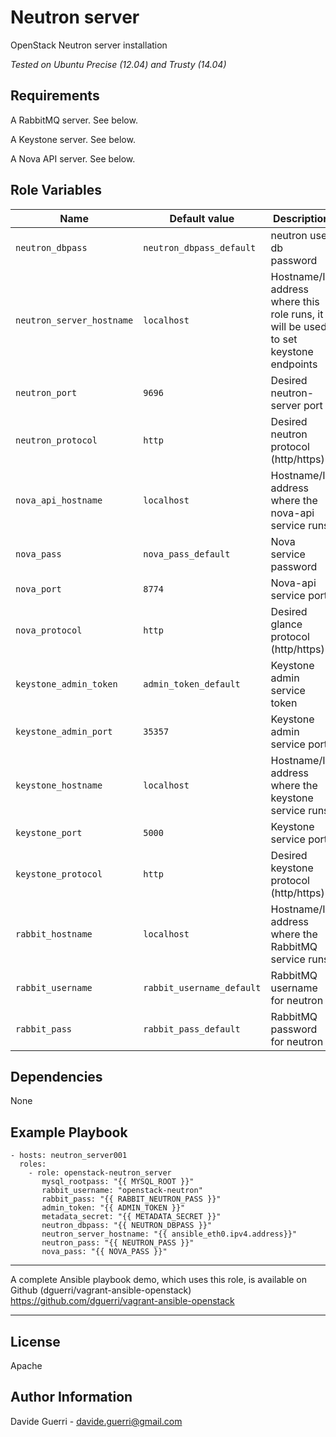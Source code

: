 Neutron server
=========

OpenStack Neutron server installation

_Tested on Ubuntu Precise (12.04) and Trusty (14.04)_

Requirements
------------

A RabbitMQ server. See below.

A Keystone server. See below.

A Nova API server. See below.

Role Variables
--------------

| Name | Default value | Description | Note |
|---  |---  |---  |--- |
| `neutron_dbpass` | `neutron_dbpass_default` | neutron user db password ||
| `neutron_server_hostname` | `localhost` | Hostname/IP address where this role runs, it will be used to set keystone endpoints  ||
| `neutron_port` | `9696` | Desired neutron-server port ||
| `neutron_protocol` | `http` | Desired neutron protocol (http/https) | WiP, do not use |
| `nova_api_hostname` | `localhost` | Hostname/IP address where the nova-api service runs ||
| `nova_pass` | `nova_pass_default` | Nova service password ||
| `nova_port` | `8774` | Nova-api service port ||
| `nova_protocol` | `http` | Desired glance protocol (http/https) ||
| `keystone_admin_token` | `admin_token_default` | Keystone admin service token ||
| `keystone_admin_port` | `35357` | Keystone admin service port ||
| `keystone_hostname` | `localhost` | Hostname/IP address where the keystone service runs ||
| `keystone_port` | `5000` | Keystone service port ||
| `keystone_protocol` | `http` | Desired keystone protocol (http/https) ||
| `rabbit_hostname` | `localhost` | Hostname/IP address where the RabbitMQ service runs ||
| `rabbit_username` | `rabbit_username_default` | RabbitMQ username for neutron ||
| `rabbit_pass` | `rabbit_pass_default` | RabbitMQ password for neutron ||


Dependencies
------------

None

Example Playbook
----------------

    - hosts: neutron_server001
      roles:
        - role: openstack-neutron_server
           mysql_rootpass: "{{ MYSQL_ROOT }}"
           rabbit_username: "openstack-neutron"
           rabbit_pass: "{{ RABBIT_NEUTRON_PASS }}"
           admin_token: "{{ ADMIN_TOKEN }}"
           metadata_secret: "{{ METADATA_SECRET }}"
           neutron_dbpass: "{{ NEUTRON_DBPASS }}"
           neutron_server_hostname: "{{ ansible_eth0.ipv4.address}}"
           neutron_pass: "{{ NEUTRON_PASS }}"
           nova_pass: "{{ NOVA_PASS }}"

---

A complete Ansible playbook demo, which uses this role, is available on Github (dguerri/vagrant-ansible-openstack) <https://github.com/dguerri/vagrant-ansible-openstack>

---


License
-------

Apache

Author Information
------------------

Davide Guerri - davide.guerri@gmail.com
